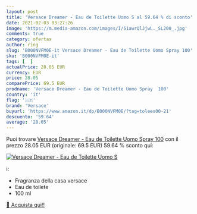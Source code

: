 ```yaml
---
layout: post
title: 'Versace Dreamer - Eau de Toilette Uomo S al 59.64 % di sconto'
date: 2021-02-03 03:27:26
image: 'https://m.media-amazon.com/images/I/51awrQlJjwL._SL200_.jpg'
comments: true
category: ofertas
author: ring
slug: 'B000NVFM0E-it Versace Dreamer - Eau de Toilette Uomo Spray 100'
sku: 'B000NVFM0E-it'
tags: [  ]
actualPrice: 28.05 EUR
currency: EUR
price: 28.05
comparePrice: 69.5 EUR
prodname: 'Versace Dreamer - Eau de Toilette Uomo Spray  100'
country: 'it'
flag: '🇮🇹'
brand: 'Versace'
buyurl: 'https://www.amazon.it/dp/B000NVFM0E/?tag=tolees00-21'
descuento: '59.64'
average: '28.05'
---
```


Puoi trovare [Versace Dreamer - Eau de Toilette Uomo Spray  100](https://www.amazon.it/dp/B000NVFM0E/?tag=tolees00-21) con il prezzo 28.05 EUR (originale: 69.5 EUR) 59.64 % sconto qui:

[![Versace Dreamer - Eau de Toilette Uomo S](https://m.media-amazon.com/images/I/51awrQlJjwL._SL200_.jpg)](https://www.amazon.it/dp/B000NVFM0E/?tag=tolees00-21)

ℹ️:

- Fragranza della casa versace
- Eau de toilete
- 100 ml

[🛒 Acquista qui!!](https://www.amazon.it/dp/B000NVFM0E/?tag=tolees00-21)
